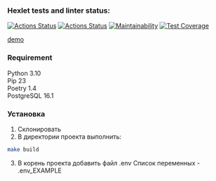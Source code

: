 ### Hexlet tests and linter status:
[![Actions Status](https://github.com/OlegKhiretdinov/python-project-52/actions/workflows/hexlet-check.yml/badge.svg)](https://github.com/OlegKhiretdinov/python-project-52/actions)
[![Actions Status](https://github.com/OlegKhiretdinov/python-project-52/actions/workflows/main-ci.yml/badge.svg)](https://github.com/OlegKhiretdinov/python-project-52/actions)
[![Maintainability](https://api.codeclimate.com/v1/badges/647813827c1a5a39ed03/maintainability)](https://codeclimate.com/github/OlegKhiretdinov/python-project-52/maintainability)
[![Test Coverage](https://api.codeclimate.com/v1/badges/647813827c1a5a39ed03/test_coverage)](https://codeclimate.com/github/OlegKhiretdinov/python-project-52/test_coverage)

[demo](https://tm-0ro7.onrender.com/)


### Requirement
Python 3.10  
Pip 23  
Poetry 1.4  
PostgreSQL 16.1


### Установка
1. Склонировать
2. В директории проекта выполнить:
 ```bash
 make build 
```
3. В корень проекта добавить файл .env Список переменных - .env_EXAMPLE